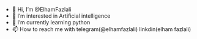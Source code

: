 - 👋 Hi, I’m @ElhamFazlali
- 👀 I’m interested in Artificial intelligence
- 🌱 I’m currently learning python
- 📫 How to reach me with telegram(@elhamfazlali) linkdin(elham fazlali)
